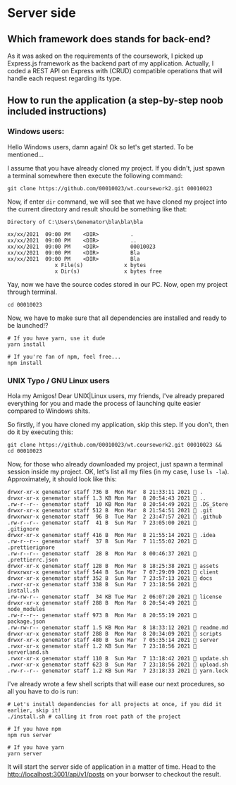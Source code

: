 # Server side

## Which framework does stands for back-end?

As it was asked on the requirements of the coursework, I picked up Express.js
framework as the backend part of my application. Actually, I coded a REST API on
Express with (CRUD) compatible operations that will handle each request
regarding its type.

## How to run the application (a step-by-step noob included instructions)

### Windows users:

Hello Windows users, damn again! Ok so let's get started. To be mentioned...

I assume that you have already cloned my project. If you didn't, just spawn a
terminal somewhere then execute the following command:

```shell
git clone https://github.com/00010023/wt.coursework2.git 00010023
```

Now, if enter `dir` command, we will see that we have cloned my project into the
current directory and result should be something like that:

```
Directory of C:\Users\Genemator\bla\bla\bla

xx/xx/2021  09:00 PM    <DIR>          .
xx/xx/2021  09:00 PM    <DIR>          ..
xx/xx/2021  09:00 PM    <DIR>          00010023
xx/xx/2021  09:00 PM    <DIR>          Bla
xx/xx/2021  09:00 PM    <DIR>          Bla
               x File(s)             x bytes
               x Dir(s)              x bytes free
```

Yay, now we have the source codes stored in our PC. Now, open my project through
terminal.

```shell
cd 00010023
```

Now, we have to make sure that all dependencies are installed and ready to be
launched!?

```shell
# If you have yarn, use it dude
yarn install

# If you're fan of npm, feel free...
npm install
```

### UNIX Typo / GNU Linux users

Hola my Amigos! Dear UNIX|Linux users, my friends, I've already prepared
everything for you and made the process of launching quite easier compared to
Windows shits.

So firstly, if you have cloned my application, skip this step. If you don't,
then do it by executing this:

```shell
git clone https://github.com/00010023/wt.coursework2.git 00010023 && cd 00010023
```

Now, for those who already downloaded my project, just spawn a terminal session
inside my project. OK, let's list all my files (in my case, I use `ls -la`).
Approximately, it should look like this:

```
drwxr-xr-x genemator staff 736 B  Mon Mar  8 21:33:11 2021  .
drwxr-xr-x genemator staff 1.3 KB Mon Mar  8 20:54:43 2021  ..
.rw-r--r-- genemator staff  10 KB Mon Mar  8 20:54:49 2021  .DS_Store
drwxr-xr-x genemator staff 512 B  Mon Mar  8 21:54:51 2021  .git
drwxrwxr-x genemator staff  96 B  Tue Mar  2 23:47:57 2021  .github
.rw-r--r-- genemator staff  41 B  Sun Mar  7 23:05:00 2021  .gitignore
drwxr-xr-x genemator staff 416 B  Mon Mar  8 21:55:14 2021  .idea
.rw-r--r-- genemator staff  37 B  Sun Mar  7 11:55:02 2021  .prettierignore
.rw-r--r-- genemator staff  28 B  Mon Mar  8 00:46:37 2021  .prettierrc.json
drwxr-xr-x genemator staff 128 B  Mon Mar  8 18:25:38 2021  assets
drwxrwxr-x genemator staff 544 B  Sun Mar  7 07:29:09 2021  client
drwxr-xr-x genemator staff 352 B  Sun Mar  7 23:57:13 2021  docs
.rwxr-xr-x genemator staff 338 B  Sun Mar  7 23:18:56 2021  install.sh
.rw-rw-r-- genemator staff  34 KB Tue Mar  2 06:07:20 2021  license
drwxr-xr-x genemator staff 288 B  Mon Mar  8 20:54:49 2021  node_modules
.rw-r--r-- genemator staff 973 B  Mon Mar  8 20:55:19 2021  package.json
.rw-rw-r-- genemator staff 1.5 KB Mon Mar  8 18:33:12 2021  readme.md
drwxr-xr-x genemator staff 288 B  Mon Mar  8 20:34:09 2021  scripts
drwxr-xr-x genemator staff 480 B  Sun Mar  7 05:35:14 2021  server
.rwxr-xr-x genemator staff 1.2 KB Sun Mar  7 23:18:56 2021  serverland.sh
.rwxr-xr-x genemator staff 110 B  Sun Mar  7 13:18:42 2021  update.sh
.rwxr-xr-x genemator staff 623 B  Sun Mar  7 23:18:56 2021  upload.sh
.rw-r--r-- genemator staff 1.2 KB Sun Mar  7 23:18:33 2021  yarn.lock
```

I've already wrote a few shell scripts that will ease our next procedures, so
all you have to do is run:

```shell
# Let's install dependencies for all projects at once, if you did it earlier, skip it!
./install.sh # calling it from root path of the project

# If you have npm
npm run server

# If you have yarn
yarn server
```

It will start the server side of application in a matter of time. Head to the
[http://localhost:3001/api/v1/posts](http://localhost:3000/api/v1/posts) on your
borwser to checkout the result.
